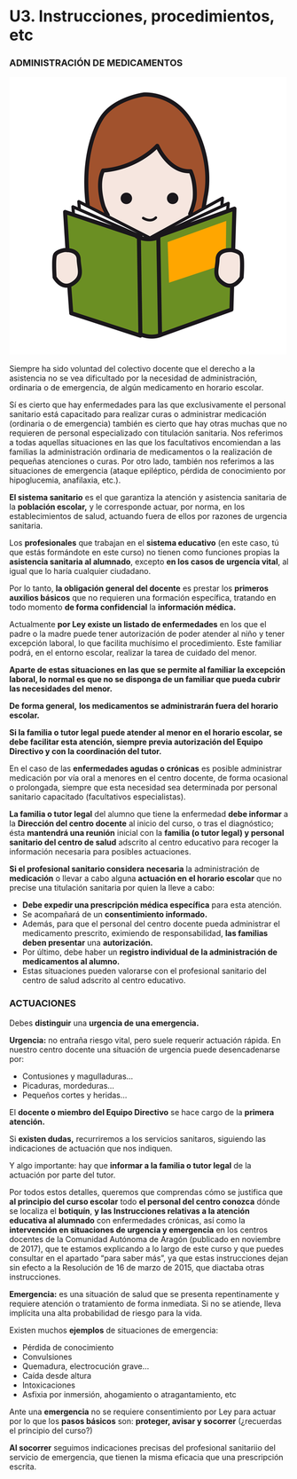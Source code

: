 # U3. Instrucciones, procedimientos, etc

### **ADMINISTRACIÓN DE MEDICAMENTOS**


![Fig.4.9. Lectura. Sergio Palao. ARASAAC. CC BY-NC-SA](img/M4_9.png)


Siempre ha sido voluntad del colectivo docente que el derecho a la asistencia no se vea dificultado por la necesidad de administración, ordinaria o de emergencia, de algún medicamento en horario escolar.

Sí es cierto que hay enfermedades para las que exclusivamente el personal sanitario está capacitado para realizar curas o administrar medicación (ordinaria o de emergencia) también es cierto que hay otras muchas que no requieren de personal especializado con titulación sanitaria. Nos referimos a todas aquellas situaciones en las que los facultativos encomiendan a las familias la administración ordinaria de medicamentos o la realización de pequeñas atenciones o curas. Por otro lado, también nos referimos a las situaciones de emergencia (ataque epiléptico, pérdida de conocimiento por hipoglucemia, anafilaxia, etc.).

**El sistema sanitario** es el que garantiza la atención y asistencia sanitaria de la **población escolar,** y le corresponde actuar, por norma, en los establecimientos de salud, actuando fuera de ellos por razones de urgencia sanitaria.

Los **profesionales** que trabajan en el **sistema educativo** (en este caso, tú que estás formándote en este curso) no tienen como funciones propias la **asistencia sanitaria al alumnado**, excepto **en los casos de urgencia vital**, al igual que lo haría cualquier ciudadano.

Por lo tanto, **la obligación general del docente** es prestar los **primeros auxilios básicos** que no requieren una formación específica, tratando en todo momento **de forma confidencial** la **información médica.**

Actualmente **por Ley existe un listado de enfermedades**  en los que el padre o la madre puede tener autorización de poder atender al niño y tener excepción laboral, lo que facilita muchísimo el procedimiento. Este familiar podrá, en el entorno escolar, realizar la tarea de cuidado del menor.

**Aparte de estas situaciones en las que se permite al familiar la excepción laboral, lo normal es que no se disponga de un familiar que pueda cubrir las necesidades del menor.**

**De forma general,** **los medicamentos se administrarán fuera del horario escolar.**

**Si la familia o tutor legal** **puede atender al menor en el horario escolar, se debe facilitar esta atención, siempre previa autorización del Equipo Directivo y con la coordinación del tutor.**

  

En el caso de las **enfermedades agudas o crónicas** es posible administrar medicación por vía oral a menores en el centro docente, de forma ocasional o prolongada, siempre que esta necesidad sea determinada por personal sanitario capacitado (facultativos especialistas).

**La familia o tutor legal** del alumno que tiene la enfermedad **debe informar** a la **Dirección del centro docente** al inicio del curso, o tras el diagnóstico; ésta **mantendrá una reunión** inicial con la **familia (o tutor legal) y personal sanitario del centro de salud** adscrito al centro educativo para recoger la información necesaria para posibles actuaciones.

**Si el profesional sanitario considera**  **necesaria** la administración de **medicación** o llevar a cabo alguna **actuación en el horario escolar** que no precise una titulación sanitaria por quien la lleve a cabo:

*   **Debe expedir una prescripción médica específica** para esta atención.
*   Se acompañará de un **consentimiento informado.**
*   Además, para que el personal del centro docente pueda administrar el medicamento prescrito, eximiendo de responsabilidad, **las familias deben presentar** una **autorización.**
*   Por último, debe haber un **registro individual de la administración de medicamentos al alumno.**
*   Estas situaciones pueden valorarse con el profesional sanitario del centro de salud adscrito al centro educativo.

### ACTUACIONES

Debes **distinguir** una **urgencia de una emergencia.**

**Urgencia:** no entraña riesgo vital, pero suele requerir actuación rápida. En nuestro centro docente una situación de urgencia puede desencadenarse por:

*   Contusiones y magulladuras...
*   Picaduras, mordeduras...
*   Pequeños cortes y heridas...

El **docente o miembro del Equipo Directivo** se hace cargo de la **primera atención.**

Si **existen dudas,** recurriremos a los servicios sanitaros, siguiendo las indicaciones de actuación que nos indiquen.

Y algo importante: hay que **informar a la familia o tutor legal** de la actuación por parte del tutor.

Por todos estos detalles, queremos que comprendas cómo se justifica que **al principio del curso escolar** todo **el personal del centro conozca** dónde se localiza el **botiquín**, **y las Instrucciones relativas a la atención educativa al alumnado** con enfermedades crónicas, así como la **intervención en situaciones de urgencia y emergencia** en los centros docentes de la Comunidad Autónoma de Aragón (publicado en noviembre de 2017), que te estamos explicando a lo largo de este curso y que puedes consultar en el apartado “para saber más”, ya que estas instrucciones dejan sin efecto a la Resolución de 16 de marzo de 2015, que diactaba otras instrucciones.

**Emergencia:** es una situación de salud que se presenta repentinamente y requiere atención o tratamiento de forma inmediata. Si no se atiende, lleva implícita una alta probabilidad de riesgo para la vida.

Existen muchos **ejemplos** de situaciones de emergencia:

*   Pérdida de conocimiento
*   Convulsiones
*   Quemadura, electrocución grave...
*   Caída desde altura
*   Intoxicaciones
*   Asfixia por inmersión, ahogamiento o atragantamiento, etc

Ante una **emergencia** no se requiere consentimiento por Ley para actuar por lo que los **pasos básicos** son: **proteger, avisar y socorrer** (¿recuerdas el principio del curso?)

**Al socorrer** seguimos indicaciones precisas del profesional sanitariio del servicio de emergencia, que tienen la misma eficacia que una prescripción escrita.

